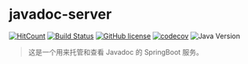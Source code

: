# javadoc-server

[![HitCount](http://hits.dwyl.io/blinkfox/javadoc-server.svg)](https://github.com/blinkfox/javadoc-server) [![Build Status](https://secure.travis-ci.org/blinkfox/javadoc-server.svg)](https://travis-ci.org/blinkfox/javadoc-server) [![GitHub license](https://img.shields.io/github/license/blinkfox/javadoc-server.svg)](https://github.com/blinkfox/javadoc-server/blob/master/LICENSE) [![codecov](https://codecov.io/gh/blinkfox/javadoc-server/branch/master/graph/badge.svg)](https://codecov.io/gh/blinkfox/javadoc-server) ![Java Version](https://img.shields.io/badge/Java-%3E%3D%208-blue.svg)

> 这是一个用来托管和查看 Javadoc  的 SpringBoot 服务。
